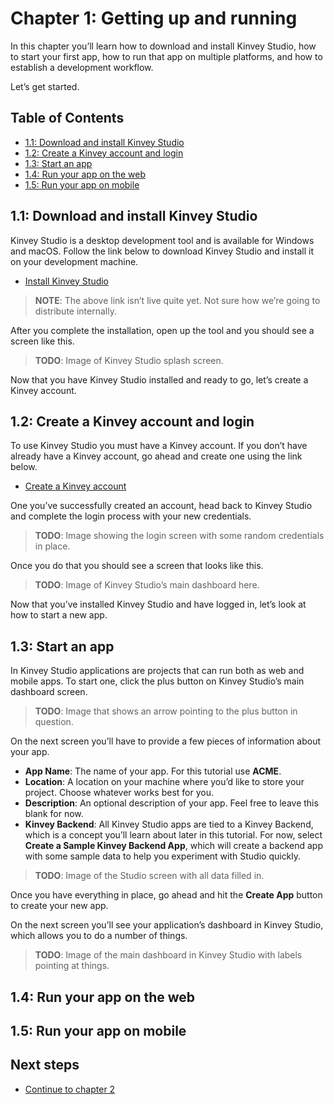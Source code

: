 # Chapter 1: Getting up and running

In this chapter you’ll learn how to download and install Kinvey Studio, how to start your first app, how to run that app on multiple platforms, and how to establish a development workflow.

Let’s get started.

## Table of Contents

* [1.1: Download and install Kinvey Studio](#1.1)
* [1.2: Create a Kinvey account and login](#1.2)
* [1.3: Start an app](#1.3)
* [1.4: Run your app on the web](#1.4)
* [1.5: Run your app on mobile](#1.5)

<h2 id="1.1">1.1: Download and install Kinvey Studio</h2>

Kinvey Studio is a desktop development tool and is available for Windows and macOS. Follow the link below to download Kinvey Studio and install it on your development machine.

* [Install Kinvey Studio](https://studio.kinvey.com)

> **NOTE**: The above link isn’t live quite yet. Not sure how we’re going to distribute internally.

After you complete the installation, open up the tool and you should see a screen like this.

> **TODO**: Image of Kinvey Studio splash screen.

Now that you have Kinvey Studio installed and ready to go, let’s create a Kinvey account.

<h2 id="1.2">1.2: Create a Kinvey account and login</h2>

To use Kinvey Studio you must have a Kinvey account. If you don’t have already have a Kinvey account, go ahead and create one using the link below.

* [Create a Kinvey account](https://console.kinvey.com/signup)

One you’ve successfully created an account, head back to Kinvey Studio and complete the login process with your new credentials.

> **TODO**: Image showing the login screen with some random credentials in place.

Once you do that you should see a screen that looks like this.

> **TODO**: Image of Kinvey Studio’s main dashboard here.

Now that you’ve installed Kinvey Studio and have logged in, let’s look at how to start a new app.

<h2 id="1.3">1.3: Start an app</h2>

In Kinvey Studio applications are projects that can run both as web and mobile apps. To start one, click the plus button on Kinvey Studio’s main dashboard screen.

> **TODO**: Image that shows an arrow pointing to the plus button in question.

On the next screen you’ll have to provide a few pieces of information about your app.

* **App Name**: The name of your app. For this tutorial use **ACME**.
* **Location**: A location on your machine where you’d like to store your project. Choose whatever works best for you.
* **Description**: An optional description of your app. Feel free to leave this blank for now.
* **Kinvey Backend**: All Kinvey Studio apps are tied to a Kinvey Backend, which is a concept you’ll learn about later in this tutorial. For now, select **Create a Sample Kinvey Backend App**, which will create a backend app with some sample data to help you experiment with Studio quickly.

> **TODO**: Image of the Studio screen with all data filled in.

Once you have everything in place, go ahead and hit the **Create App** button to create your new app.

On the next screen you’ll see your application’s dashboard in Kinvey Studio, which allows you to do a number of things.

> **TODO**: Image of the main dashboard in Kinvey Studio with labels pointing at things.



<h2 id="1.4">1.4: Run your app on the web</h2>



<h2 id="1.5">1.5: Run your app on mobile</h2>


## Next steps

* [Continue to chapter 2](#2.md)